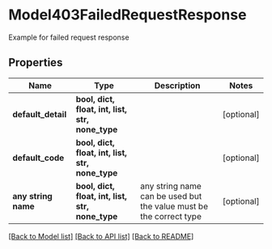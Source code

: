 # Model403FailedRequestResponse

Example for failed request response

## Properties
Name | Type | Description | Notes
------------ | ------------- | ------------- | -------------
**default_detail** | **bool, dict, float, int, list, str, none_type** |  | [optional] 
**default_code** | **bool, dict, float, int, list, str, none_type** |  | [optional] 
**any string name** | **bool, dict, float, int, list, str, none_type** | any string name can be used but the value must be the correct type | [optional]

[[Back to Model list]](../README.md#documentation-for-models) [[Back to API list]](../README.md#documentation-for-api-endpoints) [[Back to README]](../README.md)


